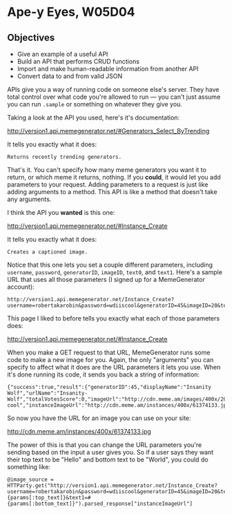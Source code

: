 # Ape-y Eyes, W05D04

## Objectives
- Give an example of a useful API
- Build an API that performs CRUD functions
- Import and make human-readable information from another API
- Convert data to and from valid JSON

APIs give you a way of running code on someone else's server. They have total control over what code you're allowed to run — you can't just assume you can run `.sample` or something on whatever they give you.

Taking a look at the API you used, here's it's documentation:

http://version1.api.memegenerator.net/#Generators_Select_ByTrending

It tells you exactly what it does:
```
Returns recently trending generators.
```

That's it. You can't specify how many meme generators you want it to return, or which meme it returns, nothing. If you **could**, it would let you add parameters to your request. Adding parameters to a request is just like adding arguments to a method. This API is like a method that doesn't take any arguments.

I think the API you **wanted** is this one:

http://version1.api.memegenerator.net/#Instance_Create

It tells you exactly what it does:
```
Creates a captioned image.
```

Notice that this one lets you set a couple different parameters, including `username`, `password`, `generatorID`, `imageID`, `text0`, and `text1`. Here's a sample URL that uses all those parameters (I signed up for a MemeGenerator account):

```
http://version1.api.memegenerator.net/Instance_Create?username=robertakarobin&password=wdiiscool&generatorID=45&imageID=20&text0=robin&text1=is%20cool
```

This page I liked to before tells you exactly what each of those parameters does:

http://version1.api.memegenerator.net/#Instance_Create

When you make a GET request to that URL, MemeGenerator runs some code to make a new image for you. Again, the only "arguments" you can specify to affect what it does are the URL parameters it lets you use. When it's done running its code, it sends you back a string of information:

```
{"success":true,"result":{"generatorID":45,"displayName":"Insanity Wolf","urlName":"Insanity-Wolf","totalVotesScore":0,"imageUrl":"http://cdn.meme.am/images/400x/20.jpg","instanceID":61374133,"text0":"robin","text1":"is cool","instanceImageUrl":"http://cdn.meme.am/instances/400x/61374133.jpg","instanceUrl":"http://memegenerator.net/instance/61374133"}}
```

So now you have the URL for an image you can use on your site:

http://cdn.meme.am/instances/400x/61374133.jpg

The power of this is that you can change the URL parameters you're sending based on the input a user gives you. So if a user says they want their top text to be "Hello" and bottom text to be "World", you could do something like:

```
@image_source = HTTParty.get("http://version1.api.memegenerator.net/Instance_Create?username=robertakarobin&password=wdiiscool&generatorID=45&imageID=20&text0=#{params[:top_text]}&text1=#{params[:bottom_text]}").parsed_response["instanceImageUrl"]
```
